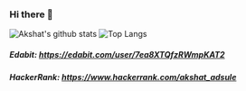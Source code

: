 ### Hi there 👋
![Akshat's github stats](https://github-readme-stats.vercel.app/api?username=AkshatAdsule&hide=issues&include_all_commits=true&count_private=true&show_icons=true&hide_border=true&theme=tokyonight)
![Top Langs](https://github-readme-stats.vercel.app/api/top-langs/?username=AkshatAdsule&hide_border=true&theme=highcontrast&layout=compact)


##### Edabit: https://edabit.com/user/7ea8XTQfzRWmpKAT2
##### HackerRank: https://www.hackerrank.com/akshat_adsule
